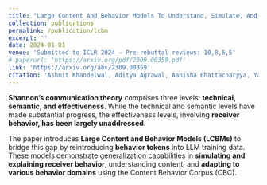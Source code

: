 ```yaml
---
title: "Large Content And Behavior Models To Understand, Simulate, And Optimize Content And Behavior"
collection: publications
permalink: /publication/lcbm
excerpt: ''
date: 2024-01-01
venue: 'Submitted to ICLR 2024 — Pre-rebuttal reviews: 10,8,6,5'
# paperurl: 'https://arxiv.org/pdf/2309.00359.pdf'
link: 'https://arxiv.org/abs/2309.00359'
citation: 'Ashmit Khandelwal, Aditya Agrawal, Aanisha Bhattacharyya, Yaman K Singla, Somesh Singh, Uttaran Bhattacharya, Ishita Dasgupta, Stefano Petrangeli, Rajiv Ratn Shah, Changyou Chen, Balaji Krishnamurthy, 2023. &quot;Large Content And Behavior Models To Understand, Simulate, And Optimize Content And Behavior&quot;, <i>arXiv preprint</i> doi.org/10.48550/arXiv.2309.00359'
---
```

**Shannon’s communication theory** comprises three levels: **technical, semantic, and effectiveness**. While the technical and semantic levels have made substantial progress, the effectiveness levels, involving **receiver behavior, has been largely unaddressed.**

The paper introduces **Large Content and Behavior Models (LCBMs)** to bridge this gap by reintroducing **behavior tokens** into LLM training data. These models demonstrate generalization capabilities in **simulating and explaining receiver behavior**, understanding content, and **adapting to various behavior domains** using the Content Behavior Corpus (CBC).

<!-- [View arXiv preprint](https://arxiv.org/abs/2309.00359) -->
